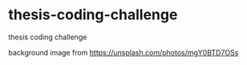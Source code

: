 # thesis-coding-challenge
thesis coding challenge


background image from https://unsplash.com/photos/mgY0BTD7OSs

